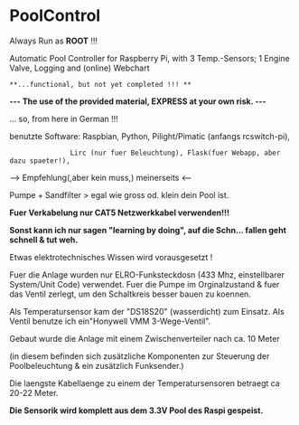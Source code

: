 # PoolControl
Always Run as **ROOT** !!!

Automatic Pool Controller for Raspberry Pi, 
with 3 Temp.-Sensors; 1 Engine Valve, Logging and (online) Webchart

~~~~~~~~~~~~~~~~~~~~~~~~~~~~~~~~~~~~~~~~~~~
**...functional, but not yet completed !!! **
~~~~~~~~~~~~~~~~~~~~~~~~~~~~~~~~~~~~~~~~~~~

**--- The use of the provided material, EXPRESS at your own risk. ---**

... so, from here in German !!!

benutzte Software: Raspbian, Python, Pilight/Pimatic (anfangs rcswitch-pi),
 
                   Lirc (nur fuer Beleuchtung), Flask(fuer Webapp, aber dazu spaeter!),

--> Empfehlung(,aber kein muss,) meinerseits <--

Pumpe + Sandfilter > egal wie gross od. klein dein Pool ist.

**Fuer Verkabelung nur CAT5 Netzwerkkabel verwenden!!!**

**Sonst kann ich nur sagen "learning by doing", auf die Schn... fallen geht schnell & tut weh.**

Etwas elektrotechnisches Wissen wird vorausgesetzt !

Fuer die Anlage wurden nur ELRO-Funksteckdosn (433 Mhz, einstellbarer System/Unit Code) verwendet.
Fuer die Pumpe im Orginalzustand & fuer das Ventil zerlegt, um den Schaltkreis besser bauen zu koennen.

Als Temperatursensor kam der "DS18S20" (wasserdicht) zum Einsatz.
Als Ventil benutze ich ein"Honywell VMM 3-Wege-Ventil".

Gebaut wurde die Anlage mit einem Zwischenverteiler nach ca. 10 Meter

(in diesem befinden sich zusätzliche Komponenten zur Steuerung der Poolbeleuchtung & ein zusätzlich Funksender.)

Die laengste Kabellaenge zu einem der Temperatursensoren betraegt ca 20-22 Meter.

**Die Sensorik wird komplett aus dem 3.3V Pool des Raspi gespeist.**


**<Beschreibung der Schaltkreise folgt.>**


